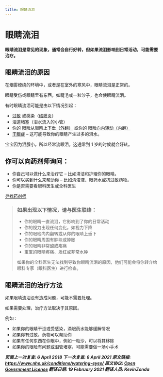 ```yaml
---
title: 眼睛流泪
---
```


<!-- watering-eyes -->

# 眼睛流泪

**眼睛流泪是常见的现象，通常会自行好转，但如果流泪影响到日常活动，可能需要治疗。**

## 眼睛流泪的原因

在烟雾缭绕的环境中，或者是在室外的寒风中，眼睛流泪是正常的。

眼睛受伤或眼睛里有东西，如睫毛或一粒沙子，也会使眼睛流泪。

有时眼睛流泪可能是由以下情况引起：

- [过敏](allergies.md) 或感染（[结膜炎](conjunctivitis.md)）
- 泪道堵塞（泪水流入的小管）
- 你的 [眼睑从眼睛上下垂（外翻）](ectropion.md) 或你的 [眼睑向内转动（内翻）](eyelid-problems.md)
  <!-- FIXME: 潜在的翻译错误，原文 your [eyelid drooping away from the eye (ectropion)](ectropion.md) or [your eyelid turning inwards (entropion)](eyelid-problems.md) -->
- [干眼症](dry-eyes.md) – 这可能导致你的眼睛产生过多的泪水。

宝宝因为泪腺小，所以经常流眼泪。这通常到 1 岁的时候就会好转。

## 你可以向药剂师询问：

- 你自己可以做什么来治疗它 – 比如清洁和护理你的眼睛。
- 你可以买到什么来帮助你 – 比如清洁液、眼药水或抗过敏药物。
- 你是否需要看眼科医生或全科医生

<!-- FIXME: 潜在的区域性内容 -->

[寻找药剂师](https://beta.nhs.uk/find-a-pharmacy/)

> ### **如果出现以下情况，请与医生联络：**
>
> - 你的眼睛一直流泪，它影响到了你的日常活动
> - 你的视力出现任何变化，如视力下降
> - 你的眼睑向内翻转或从你的眼睛上垂下
> - 你的眼睛周围有肿块或肿胀
> - 你的眼睛非常酸或疼痛
> - 宝宝的眼睛疼痛、发红或非常水肿
>
> 如果你的全科医生无法找到导致你眼睛流泪的原因，他们可能会将你转介给眼科专家（眼科医生）进行检查。

## 眼睛流泪的治疗方法

如果眼睛流泪没有造成问题，可能不需要处理。

如果需要处理，治疗方法取决于其原因。

例如：

- 如果你的眼睛干涩或受感染，滴眼药水能够缓解情况
- 如果你有过敏，药物可以帮助你
- 如果有任何东西在你眼中，例如一粒沙，可以将其移除
- 如果你的眼睑有问题或泪管堵塞，可能需要做一场小手术

**_页面上一次复查: 6 April 2018
下一次复查: 6 April 2021
原文链接: <https://www.nhs.uk/conditions/watering-eyes/>
原文协议: [Open Government License](http://www.nationalarchives.gov.uk/doc/open-government-licence/version/3/)
翻译日期: 19 February 2021
翻译人员: KevinZonda_**
